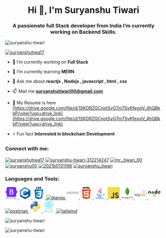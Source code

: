 <h1 align="center">Hi 👋, I'm Suryanshu Tiwari</h1>
<h3 align="center">A passionate full Stack developer from India I’m currently working on Backend Skills.</h3>

<p align="left"> <img src="https://komarev.com/ghpvc/?username=suryanshu-tiwari&label=Profile%20views&color=0e75b6&style=flat" alt="suryanshu-tiwari" /> </p>

<p align="left"> <a href="https://twitter.com/suryanshutiwa17" target="blank"><img src="https://img.shields.io/twitter/follow/suryanshutiwa17?logo=twitter&style=for-the-badge" alt="suryanshutiwa17" /></a> </p>

- 🔭 I’m currently working on **Full Stack**

- 🌱 I’m currently learning **MERN**

- 💬 Ask me about **reactjs , Nodejs , javascript , html , css**

- 📫 Mail me **suryanshutiwari00@gmail.com**

- 📄 My Resume is here [https://drive.google.com/file/d/1SKDRZGCnotSyG7m7SvKfeoqV_4hQBkbP/view?usp=drive_link](https://drive.google.com/file/d/1SKDRZGCnotSyG7m7SvKfeoqV_4hQBkbP/view?usp=drive_link)

- ⚡ Fun fact **Interested in blockchain Development**

<h3 align="left">Connect with me:</h3>
<p align="left">
<a href="https://twitter.com/suryanshutiwa17" target="blank"><img align="center" src="https://raw.githubusercontent.com/rahuldkjain/github-profile-readme-generator/master/src/images/icons/Social/twitter.svg" alt="suryanshutiwa17" height="30" width="40" /></a>
<a href="https://linkedin.com/in/suryanshu-tiwari-312214247" target="blank"><img align="center" src="https://raw.githubusercontent.com/rahuldkjain/github-profile-readme-generator/master/src/images/icons/Social/linked-in-alt.svg" alt="suryanshu-tiwari-312214247" height="30" width="40" /></a>
<a href="https://instagram.com/mr._tiwari_00" target="blank"><img align="center" src="https://raw.githubusercontent.com/rahuldkjain/github-profile-readme-generator/master/src/images/icons/Social/instagram.svg" alt="mr._tiwari_00" height="30" width="40" /></a>
<a href="https://www.codechef.com/users/suryanshu00" target="blank"><img align="center" src="https://cdn.jsdelivr.net/npm/simple-icons@3.1.0/icons/codechef.svg" alt="suryanshu00" height="30" width="40" /></a>
<a href="https://www.hackerrank.com/2021b0131198" target="blank"><img align="center" src="https://raw.githubusercontent.com/rahuldkjain/github-profile-readme-generator/master/src/images/icons/Social/hackerrank.svg" alt="2021b0131198" height="30" width="40" /></a>
<a href="https://www.leetcode.com/suryanshu_tiwari" target="blank"><img align="center" src="https://raw.githubusercontent.com/rahuldkjain/github-profile-readme-generator/master/src/images/icons/Social/leet-code.svg" alt="suryanshu_tiwari" height="30" width="40" /></a>
</p>

<h3 align="left">Languages and Tools:</h3>
<p align="left"> <a href="https://getbootstrap.com" target="_blank" rel="noreferrer"> <img src="https://raw.githubusercontent.com/devicons/devicon/master/icons/bootstrap/bootstrap-plain-wordmark.svg" alt="bootstrap" width="40" height="40"/> </a><a href="https://www.cprogramming.com/" target="_blank" rel="noreferrer"> <img src="https://raw.githubusercontent.com/devicons/devicon/master/icons/c/c-original.svg" alt="c" width="40" height="40"/> </a> <a href="https://www.w3schools.com/css/" target="_blank" rel="noreferrer"> <img src="https://raw.githubusercontent.com/devicons/devicon/master/icons/css3/css3-original-wordmark.svg" alt="css3" width="40" height="40"/> </a> <a href="https://www.djangoproject.com/" target="_blank" rel="noreferrer"> <img src="https://cdn.worldvectorlogo.com/logos/django.svg" alt="django" width="40" height="40"/> </a> <a href="https://expressjs.com" target="_blank" rel="noreferrer"> <img src="https://raw.githubusercontent.com/devicons/devicon/master/icons/express/express-original-wordmark.svg" alt="express" width="40" height="40"/> </a> <a href="https://www.w3.org/html/" target="_blank" rel="noreferrer"> <img src="https://raw.githubusercontent.com/devicons/devicon/master/icons/html5/html5-original-wordmark.svg" alt="html5" width="40" height="40"/> </a> <a href="https://www.java.com" target="_blank" rel="noreferrer"> <img src="https://raw.githubusercontent.com/devicons/devicon/master/icons/java/java-original.svg" alt="java" width="40" height="40"/> </a> <a href="https://developer.mozilla.org/en-US/docs/Web/JavaScript" target="_blank" rel="noreferrer"> <img src="https://raw.githubusercontent.com/devicons/devicon/master/icons/javascript/javascript-original.svg" alt="javascript" width="40" height="40"/> </a> <a href="https://www.mongodb.com/" target="_blank" rel="noreferrer"> <img src="https://raw.githubusercontent.com/devicons/devicon/master/icons/mongodb/mongodb-original-wordmark.svg" alt="mongodb" width="40" height="40"/> </a> <a href="https://www.mysql.com/" target="_blank" rel="noreferrer"> <img src="https://raw.githubusercontent.com/devicons/devicon/master/icons/mysql/mysql-original-wordmark.svg" alt="mysql" width="40" height="40"/> </a> <a href="https://nodejs.org" target="_blank" rel="noreferrer"> <img src="https://raw.githubusercontent.com/devicons/devicon/master/icons/nodejs/nodejs-original-wordmark.svg" alt="nodejs" width="40" height="40"/> </a> <a href="https://postman.com" target="_blank" rel="noreferrer"> <img src="https://www.vectorlogo.zone/logos/getpostman/getpostman-icon.svg" alt="postman" width="40" height="40"/> </a> <a href="https://www.python.org" target="_blank" rel="noreferrer"> <img src="https://raw.githubusercontent.com/devicons/devicon/master/icons/python/python-original.svg" alt="python" width="40" height="40"/> </a> <a href="https://reactjs.org/" target="_blank" rel="noreferrer"> <img src="https://raw.githubusercontent.com/devicons/devicon/master/icons/react/react-original-wordmark.svg" alt="react" width="40" height="40"/> </a> <a href="https://tailwindcss.com/" target="_blank" rel="noreferrer"> <img src="https://www.vectorlogo.zone/logos/tailwindcss/tailwindcss-icon.svg" alt="tailwind" width="40" height="40"/> </a> </p>

<p><img align="left" src="https://github-readme-streak-stats.herokuapp.com/?user=suryanshu-tiwari&theme=dark&hide_border=false" alt="suryanshu-tiwari" /></p><br>

<p><img align="left" src="https://github-readme-stats.vercel.app/api/top-langs?username=suryanshu-tiwari&show_icons=true&locale=en&layout=compact" alt="suryanshu-tiwari" /></p>
